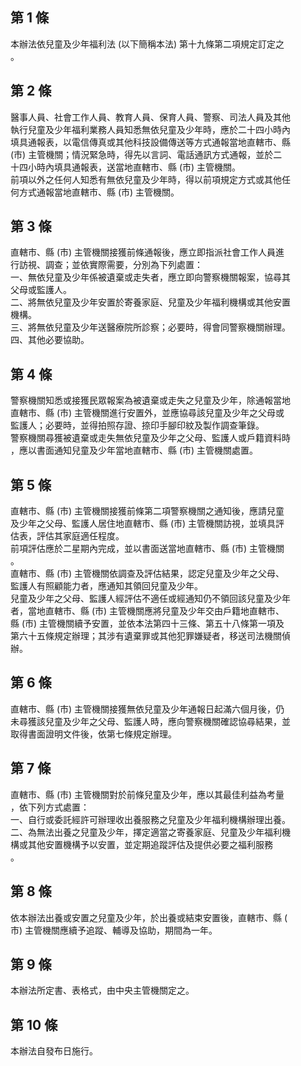 第 1 條
-------
本辦法依兒童及少年福利法 (以下簡稱本法) 第十九條第二項規定訂定之  
。

第 2 條
-------
醫事人員、社會工作人員、教育人員、保育人員、警察、司法人員及其他  
執行兒童及少年福利業務人員知悉無依兒童及少年時，應於二十四小時內  
填具通報表，以電信傳真或其他科技設備傳送等方式通報當地直轄市、縣  
 (市) 主管機關；情況緊急時，得先以言詞、電話通訊方式通報，並於二  
十四小時內填具通報表，送當地直轄市、縣 (市) 主管機關。  
前項以外之任何人知悉有無依兒童及少年時，得以前項規定方式或其他任  
何方式通報當地直轄市、縣 (市) 主管機關。

第 3 條
-------
直轄市、縣 (市) 主管機關接獲前條通報後，應立即指派社會工作人員進  
行訪視、調查；並依實際需要，分別為下列處置：  
一、無依兒童及少年係被遺棄或走失者，應立即向警察機關報案，協尋其  
    父母或監護人。  
二、將無依兒童及少年安置於寄養家庭、兒童及少年福利機構或其他安置  
    機構。  
三、將無依兒童及少年送醫療院所診察；必要時，得會同警察機關辦理。  
四、其他必要協助。

第 4 條
-------
警察機關知悉或接獲民眾報案為被遺棄或走失之兒童及少年，除通報當地  
直轄市、縣 (市) 主管機關進行安置外，並應協尋該兒童及少年之父母或  
監護人；必要時，並得拍照存證、捺印手腳印紋及製作調查筆錄。  
警察機關尋獲被遺棄或走失無依兒童及少年之父母、監護人或戶籍資料時  
，應以書面通知兒童及少年當地直轄市、縣 (市) 主管機關處置。

第 5 條
-------
直轄市、縣 (市) 主管機關接獲前條第二項警察機關之通知後，應請兒童  
及少年之父母、監護人居住地直轄市、縣 (市) 主管機關訪視，並填具評  
估表，評估其家庭適任程度。  
前項評估應於二星期內完成，並以書面送當地直轄市、縣 (市) 主管機關  
。  
直轄市、縣 (市) 主管機關依調查及評估結果，認定兒童及少年之父母、  
監護人有照顧能力者，應通知其領回兒童及少年。  
兒童及少年之父母、監護人經評估不適任或經通知仍不領回該兒童及少年  
者，當地直轄市、縣 (市) 主管機關應將兒童及少年交由戶籍地直轄市、  
縣 (市) 主管機關續予安置，並依本法第四十三條、第五十八條第一項及  
第六十五條規定辦理；其涉有遺棄罪或其他犯罪嫌疑者，移送司法機關偵  
辦。

第 6 條
-------
直轄市、縣 (市) 主管機關接獲無依兒童及少年通報日起滿六個月後，仍  
未尋獲該兒童及少年之父母、監護人時，應向警察機關確認協尋結果，並  
取得書面證明文件後，依第七條規定辦理。

第 7 條
-------
直轄市、縣 (市) 主管機關對於前條兒童及少年，應以其最佳利益為考量  
，依下列方式處置：  
一、自行或委託經許可辦理收出養服務之兒童及少年福利機構辦理出養。  
二、為無法出養之兒童及少年，擇定適當之寄養家庭、兒童及少年福利機  
    構或其他安置機構予以安置，並定期追蹤評估及提供必要之福利服務  
    。

第 8 條
-------
依本辦法出養或安置之兒童及少年，於出養或結束安置後，直轄市、縣 (  
市) 主管機關應續予追蹤、輔導及協助，期間為一年。

第 9 條
-------
本辦法所定書、表格式，由中央主管機關定之。

第 10 條
--------
本辦法自發布日施行。

